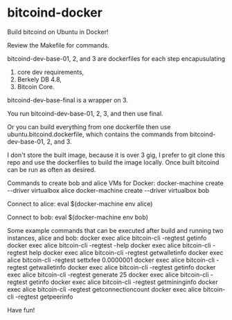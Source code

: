 # bitcoind-docker
Build bitcoind on Ubuntu in Docker!

Review the Makefile for commands.

bitcoind-dev-base-01, 2, and 3 are dockerfiles for each step encapusulating 
1) core dev requirements, 
2) Berkely DB 4.8, 
3) Bitcoin Core.

bitcoind-dev-base-final is a wrapper on 3.

You run bitcoind-dev-base-01, 2, 3, and then use final. 

Or you can build everything from one dockerfile then use ubuntu.bitcoind.dockerfile, 
which contains the commands from bitcoind-dev-base-01, 2, and 3.

I don't store the built image, because it is over 3 gig, 
I prefer to git clone this repo and use the dockerfiles to build 
the image locally. Once built bitcoind can be run as often as desired.

Commands to create bob and alice VMs for Docker:
docker-machine create --driver virtualbox alice
docker-machine create --driver virtualbox bob

Connect to alice:
eval $(docker-machine env alice)

Connect to bob:
eval $(docker-machine env bob)

Some example commands that can be executed after build and running two instances, alice and bob:
docker exec alice bitcoin-cli -regtest getinfo
docker exec alice bitcoin-cli -regtest -help
docker exec alice bitcoin-cli -regtest help
docker exec alice bitcoin-cli -regtest getwalletinfo
docker exec alice bitcoin-cli -regtest settxfee 0.0000001
docker exec alice bitcoin-cli -regtest getwalletinfo
docker exec alice bitcoin-cli -regtest getinfo
docker exec alice bitcoin-cli -regtest generate 25
docker exec alice bitcoin-cli -regtest getinfo
docker exec alice bitcoin-cli -regtest getmininginfo
docker exec alice bitcoin-cli -regtest getconnectioncount
docker exec alice bitcoin-cli -regtest getpeerinfo

Have fun!

